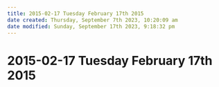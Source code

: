 ```yaml
---
title: 2015-02-17 Tuesday February 17th 2015
date created: Thursday, September 7th 2023, 10:20:09 am
date modified: Sunday, September 17th 2023, 9:18:32 pm
---
```


# 2015-02-17 Tuesday February 17th 2015
